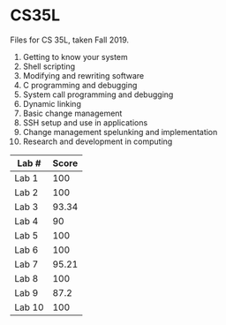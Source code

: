 # CS35L


Files for CS 35L, taken Fall 2019.

1. Getting to know your system
2. Shell scripting
3. Modifying and rewriting software
4. C programming and debugging
5. System call programming and debugging
6. Dynamic linking
7. Basic change management
8. SSH setup and use in applications
9. Change management spelunking and implementation
10. Research and development in computing

| Lab #  | Score |
|--------|-------|
| Lab 1  | 100   |
| Lab 2  | 100   |
| Lab 3  | 93.34 |
| Lab 4  | 90    |
| Lab 5  | 100   |
| Lab 6  | 100   |
| Lab 7  | 95.21 |
| Lab 8  | 100   |
| Lab 9  | 87.2  |
| Lab 10 | 100   |